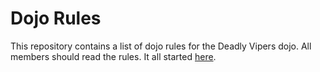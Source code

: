 Dojo Rules
==========

This repository contains a list of dojo rules for the Deadly Vipers dojo. All members should read the rules. It all started [here](https://github.com/deadlyvipers).

